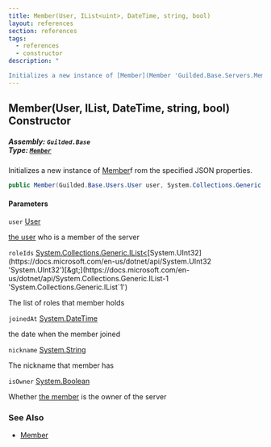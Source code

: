 ```yaml
---
title: Member(User, IList<uint>, DateTime, string, bool)
layout: references
section: references
tags:
  - references
  - constructor
description: "

Initializes a new instance of [Member](Member 'Guilded.Base.Servers.Member')f rom the specified JSON properties."
---
```


## Member(User, IList<uint>, DateTime, string, bool) Constructor
##### **Assembly:** `Guilded.Base`<br/>**Type:** [`Member`](Member 'Guilded.Base.Servers.Member')

Initializes a new instance of [Member](Member 'Guilded.Base.Servers.Member')f rom the specified JSON properties.

```csharp
public Member(Guilded.Base.Users.User user, System.Collections.Generic.IList<uint> roleIds, System.DateTime joinedAt, string? nickname=null, bool isOwner=false);
```
#### Parameters

<a name='Guilded.Base.Servers.Member.Member(Guilded.Base.Users.User,System.Collections.Generic.IList_uint_,System.DateTime,string,bool).user'></a>

`user` [User](User 'Guilded.Base.Users.User')

[the user](User 'Guilded.Base.Users.User') who is a member of the server

<a name='Guilded.Base.Servers.Member.Member(Guilded.Base.Users.User,System.Collections.Generic.IList_uint_,System.DateTime,string,bool).roleIds'></a>

`roleIds` [System.Collections.Generic.IList&lt;](https://docs.microsoft.com/en-us/dotnet/api/System.Collections.Generic.IList-1 'System.Collections.Generic.IList`1')[System.UInt32](https://docs.microsoft.com/en-us/dotnet/api/System.UInt32 'System.UInt32')[&gt;](https://docs.microsoft.com/en-us/dotnet/api/System.Collections.Generic.IList-1 'System.Collections.Generic.IList`1')

The list of roles that member holds

<a name='Guilded.Base.Servers.Member.Member(Guilded.Base.Users.User,System.Collections.Generic.IList_uint_,System.DateTime,string,bool).joinedAt'></a>

`joinedAt` [System.DateTime](https://docs.microsoft.com/en-us/dotnet/api/System.DateTime 'System.DateTime')

the date when the member joined

<a name='Guilded.Base.Servers.Member.Member(Guilded.Base.Users.User,System.Collections.Generic.IList_uint_,System.DateTime,string,bool).nickname'></a>

`nickname` [System.String](https://docs.microsoft.com/en-us/dotnet/api/System.String 'System.String')

The nickname that member has

<a name='Guilded.Base.Servers.Member.Member(Guilded.Base.Users.User,System.Collections.Generic.IList_uint_,System.DateTime,string,bool).isOwner'></a>

`isOwner` [System.Boolean](https://docs.microsoft.com/en-us/dotnet/api/System.Boolean 'System.Boolean')

Whether [the member](Member 'Guilded.Base.Servers.Member') is the owner of the server

### See Also
- [Member](Member 'Guilded.Base.Servers.Member')